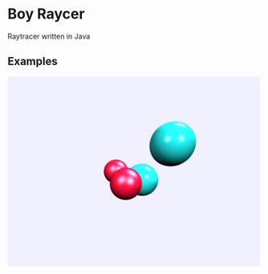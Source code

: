 # Boy Raycer

Raytracer written in Java

## Examples

![Wow these spheres have shadows!!](images/shadows.png)
